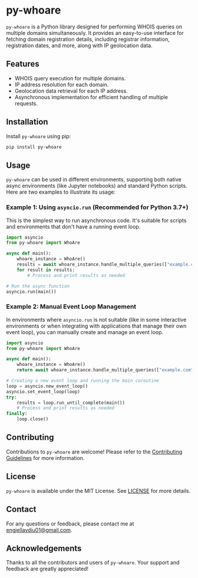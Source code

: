 # py-whoare

`py-whoare` is a Python library designed for performing WHOIS queries on multiple domains simultaneously. It provides an easy-to-use interface for fetching domain registration details, including registrar information, registration dates, and more, along with IP geolocation data.

## Features

-   WHOIS query execution for multiple domains.
-   IP address resolution for each domain.
-   Geolocation data retrieval for each IP address.
-   Asynchronous implementation for efficient handling of multiple requests.

## Installation

Install `py-whoare` using pip:

```bash
pip install py-whoare
```

## Usage

`py-whoare` can be used in different environments, supporting both native async environments (like Jupyter notebooks) and standard Python scripts. Here are two examples to illustrate its usage:

### Example 1: Using `asyncio.run` (Recommended for Python 3.7+)

This is the simplest way to run asynchronous code. It's suitable for scripts and environments that don't have a running event loop.

```python
import asyncio
from py-whoare import WhoAre

async def main():
    whoare_instance = WhoAre()
    results = await whoare_instance.handle_multiple_queries(["example.com", "example.org"])
    for result in results:
        # Process and print results as needed

# Run the async function
asyncio.run(main())
```

### Example 2: Manual Event Loop Management

In environments where `asyncio.run` is not suitable (like in some interactive environments or when integrating with applications that manage their own event loop), you can manually create and manage an event loop.

```python
import asyncio
from py-whoare import WhoAre

async def main():
    whoare_instance = WhoAre()
    return await whoare_instance.handle_multiple_queries(["example.com", "example.org"])

# Creating a new event loop and running the main coroutine
loop = asyncio.new_event_loop()
asyncio.set_event_loop(loop)
try:
    results = loop.run_until_complete(main())
    # Process and print results as needed
finally:
    loop.close()
```

## Contributing

Contributions to `py-whoare` are welcome! Please refer to the [Contributing Guidelines](CONTRIBUTING.md) for more information.

## License

`py-whoare` is available under the MIT License. See [LICENSE](LICENSE) for more details.

## Contact

For any questions or feedback, please contact me at engjellavdiu01@gmail.com.

## Acknowledgements

Thanks to all the contributors and users of `py-whoare`. Your support and feedback are greatly appreciated!
